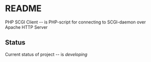README
======

PHP SCGI Client -- is PHP-script for connecting to SCGI-daemon over Apache HTTP Server

Status
------

Current status of project -- is *developing*
